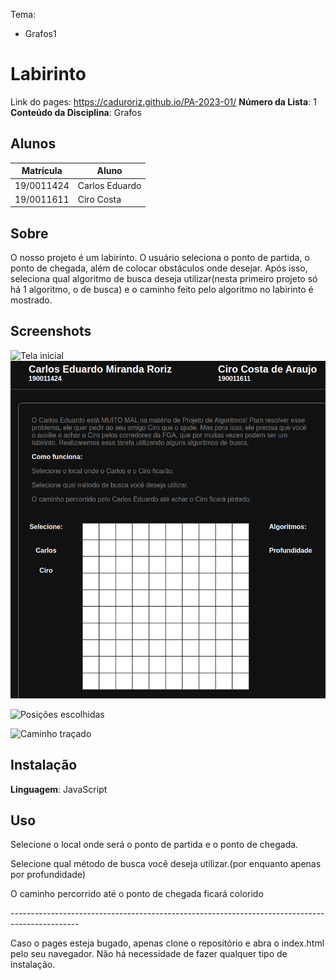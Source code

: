 Tema:

- Grafos1

# Labirinto

Link do pages: https://caduroriz.github.io/PA-2023-01/
**Número da Lista**: 1<br>
**Conteúdo da Disciplina**: Grafos<br>

## Alunos

| Matrícula  | Aluno          |
| ---------- | -------------- |
| 19/0011424 | Carlos Eduardo |
| 19/0011611 | Ciro Costa     |

## Sobre

O nosso projeto é um labirinto. O usuário seleciona o ponto de partida, o ponto de chegada, além de colocar obstáculos onde desejar. Após isso, seleciona qual algoritmo de busca deseja utilizar(nesta primeiro projeto só há 1 algoritmo, o de busca) e o caminho feito pelo algoritmo no labirinto é mostrado.

## Screenshots

![Tela inicial](//img/img1.png)
<img src="img/img1.png" alt="test">

![Posições escolhidas](//img/img2.png)

![Caminho traçado](//img/img3.png)

## Instalação

**Linguagem**: JavaScript<br>

## Uso

 <p>Selecione o local onde será o ponto de partida e o ponto de chegada. </p>
                        <p>Selecione qual método de busca você deseja utilizar.(por enquanto apenas por profundidade)</p>
                        <p>O caminho percorrido até o ponto de chegada ficará colorido </p>
<p>-----------------------------------------------------------------------------------------------</p>
<p>Caso o pages esteja bugado, apenas clone o repositório e abra o index.html pelo seu navegador. Não há necessidade de fazer qualquer tipo de instalação.</p>
